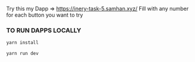  Try this my Dapp => https://inery-task-5.samhan.xyz/
 Fill with any number for each button you want to try

  
### TO RUN DAPPS LOCALLY

```md
yarn install
```


```md
yarn run dev
```
